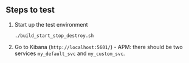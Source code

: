 ## Steps to test
1. Start up the test environment
    ```shell
    ./build_start_stop_destroy.sh
    ```
2. Go to Kibana (`http://localhost:5601/`) - APM: there should be two services `my_default_svc` and `my_custom_svc`.
